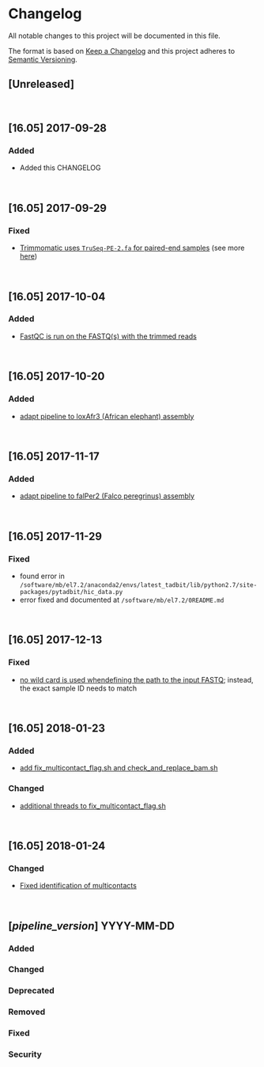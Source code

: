 # Changelog
All notable changes to this project will be documented in this file.

The format is based on [Keep a Changelog](http://keepachangelog.com/en/1.0.0/)
and this project adheres to [Semantic Versioning](http://semver.org/spec/v2.0.0.html).

## [Unreleased]

<br>

## [16.05] 2017-09-28
### Added
- Added this CHANGELOG

<br>

## [16.05] 2017-09-29 
### Fixed
- [Trimmomatic uses `TruSeq-PE-2.fa` for paired-end samples](https://github.com/4DGenome/pipelines/commit/13f8f1b8d4343a014d4560fa6bfa5b74afd2858e) (see more [here](https://public_docs.crg.es/mbeato/jquilez/projects/misc/2017-09-27_adapter_removal/2017-09-27_adapter_removal.slides.html))

<br>

## [16.05] 2017-10-04
### Added
- [FastQC is run on the FASTQ(s) with the trimmed reads](https://github.com/4DGenome/pipelines/commit/f4c0ee1233d42bb4f3e32085058d895a3f16130e)

<br>

## [16.05] 2017-10-20
### Added
- [adapt pipeline to loxAfr3 (African elephant) assembly](https://github.com/4DGenome/pipelines/commit/fb553e50f4b05d94f3ea5387198eb918df205c92)

<br>

## [16.05] 2017-11-17
### Added
- [adapt pipeline to falPer2 (Falco peregrinus) assembly](https://github.com/4DGenome/pipelines/commit/0256bb166ba308fb89a3dca1d3734908d3639062)

<br>

## [16.05] 2017-11-29
### Fixed
- found error in `/software/mb/el7.2/anaconda2/envs/latest_tadbit/lib/python2.7/site-packages/pytadbit/hic_data.py`
- error fixed and documented at `/software/mb/el7.2/0README.md`

<br>

## [16.05] 2017-12-13
### Fixed
- [no wild card is used whendefining the path to the input FASTQ](https://github.com/4DGenome/pipelines/commit/e4915f0b11b0aa6fb61ae978d4f69c9a4fae5433); instead, the exact sample ID needs to match

<br>

## [16.05] 2018-01-23
### Added
- [add fix_multicontact_flag.sh and check_and_replace_bam.sh](https://github.com/4DGenome/pipelines/commit/cb63959da244d66009976a0acc33d2b5ae66497b)
### Changed
- [additional threads to fix_multicontact_flag.sh](https://github.com/4DGenome/pipelines/commit/ac2ffd67d90c1b14494799f9612d0aa57a89a173)

<br>

## [16.05] 2018-01-24
### Changed
- [Fixed identification of multicontacts](https://github.com/4DGenome/pipelines/commit/456d25399e54087472799e6f0cfcfcc22044d595)

<br>

## [_pipeline_version_] YYYY-MM-DD
### Added
### Changed
### Deprecated
### Removed
### Fixed
### Security